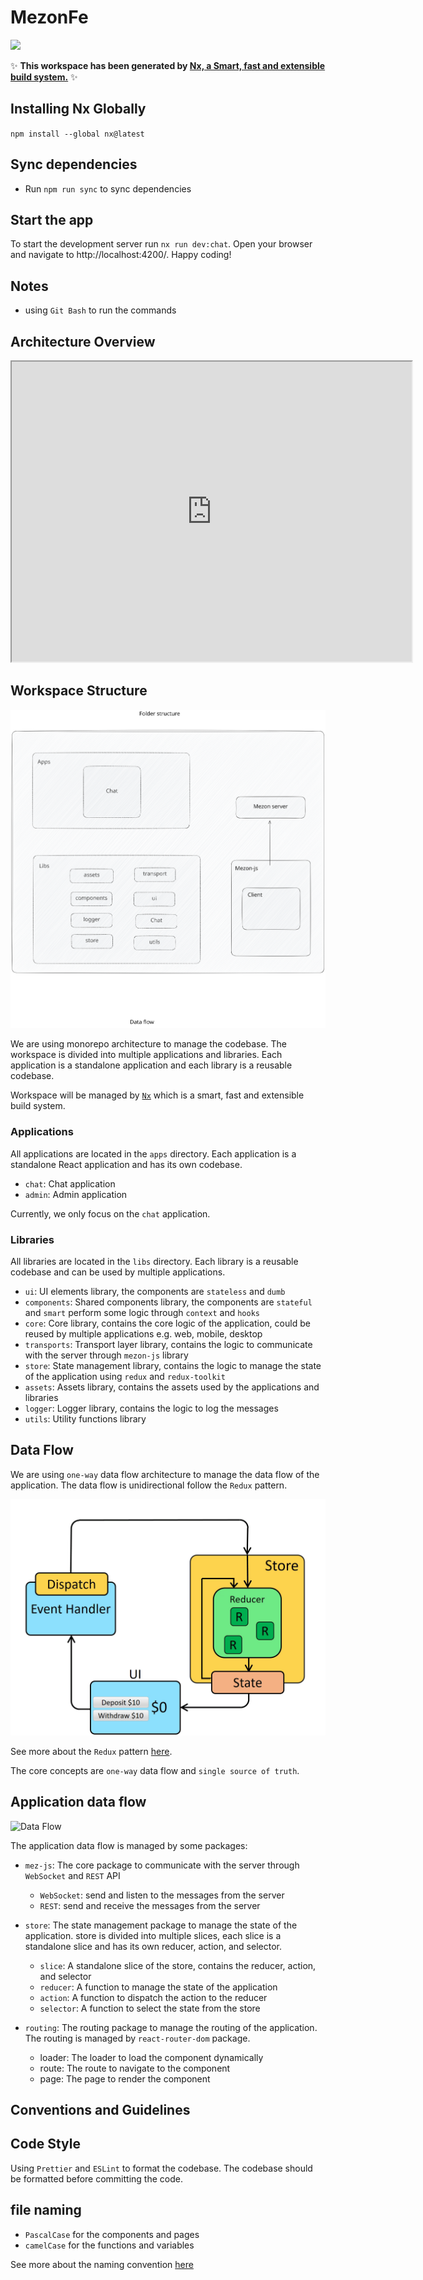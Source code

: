 # MezonFe

<a alt="Nx logo" href="https://nx.dev" target="_blank" rel="noreferrer"><img src="https://raw.githubusercontent.com/nrwl/nx/master/images/nx-logo.png" width="45"></a>

✨ **This workspace has been generated by [Nx, a Smart, fast and extensible build system.](https://nx.dev)** ✨

## Installing Nx Globally

`npm install --global nx@latest`

## Sync dependencies
- Run `npm run sync` to sync dependencies

## Start the app

To start the development server run `nx run dev:chat`. Open your browser and navigate to http://localhost:4200/. Happy coding!

## Notes
- using `Git Bash` to run the commands

## Architecture Overview

<iframe src="https://drive.google.com/file/d/1SssyfwQGJFLR80ONQ4KvV3W8qi27yt_G/preview" width="640" height="480"></iframe>

## Workspace Structure

![Workspace Structure](./docs/workspace-structure.svg)

We are using monorepo architecture to manage the codebase. The workspace is divided into multiple applications and libraries. Each application is a standalone application and each library is a reusable codebase.

Workspace will be managed by [`Nx`](https://nx.dev/) which is a smart, fast and extensible build system.

### Applications

All applications are located in the `apps` directory. Each application is a standalone React application and has its own codebase.

- `chat`: Chat application
- `admin`: Admin application

Currently, we only focus on the `chat` application.

### Libraries

All libraries are located in the `libs` directory. Each library is a reusable codebase and can be used by multiple applications.

- `ui`: UI elements library, the components are `stateless` and `dumb`
- `components`: Shared components library, the components are `stateful` and `smart` perform some logic through `context` and `hooks`
- `core`: Core library, contains the core logic of the application, could be reused by multiple applications e.g. web, mobile, desktop
- `transports`: Transport layer library, contains the logic to communicate with the server through `mezon-js` library
- `store`: State management library, contains the logic to manage the state of the application using `redux` and `redux-toolkit`
- `assets`: Assets library, contains the assets used by the applications and libraries
- `logger`: Logger library, contains the logic to log the messages
- `utils`: Utility functions library

## Data Flow

We are using `one-way` data flow architecture to manage the data flow of the application. The data flow is unidirectional follow the `Redux` pattern.

![Data Flow](./docs/redux-data-flow.gif)

See more about the `Redux` pattern [here](https://redux.js.org/tutorials/fundamentals/part-2-concepts-data-flow).

The core concepts are `one-way` data flow and `single source of truth`.

## Application data flow

![Data Flow](./docs/data-flow.svg)

The application data flow is managed by some packages:

- `mez-js`: The core package to communicate with the server through `WebSocket` and `REST` API
    - `WebSocket`: send and listen to the messages from the server
    - `REST`: send and receive the messages from the server
- `store`: The state management package to manage the state of the application. store is divided into multiple slices, each slice is a standalone slice and has its own reducer, action, and selector.
    - `slice`: A standalone slice of the store, contains the reducer, action, and selector
    - `reducer`: A function to manage the state of the application
    - `action`: A function to dispatch the action to the reducer
    - `selector`: A function to select the state from the store

- `routing`: The routing package to manage the routing of the application. The routing is managed by `react-router-dom` package.
    - loader: The loader to load the component dynamically
    - route: The route to navigate to the component
    - page: The page to render the component

## Conventions and Guidelines

## Code Style
Using `Prettier` and `ESLint` to format the codebase. The codebase should be formatted before committing the code.

## file naming

- `PascalCase` for the components and pages
- `camelCase` for the functions and variables

See more about the naming convention [here](https://github.com/airbnb/javascript/tree/master/react#naming)

